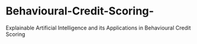 # Behavioural-Credit-Scoring-
Explainable Artificial Intelligence and its Applications in Behavioural Credit Scoring 
